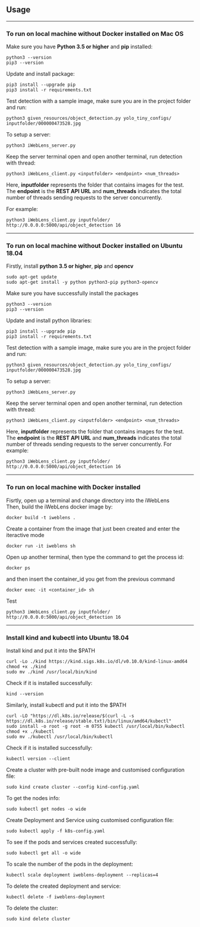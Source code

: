 ## Usage

---
### To run on local machine without Docker installed on Mac OS
Make sure you have **Python 3.5 or higher** and **pip** installed:
``` 
python3 --version
pip3 --version
```

Update and install package:
```
pip3 install --upgrade pip
pip3 install -r requirements.txt
```

Test detection with a sample image, make sure you are in the project folder and run:
```
python3 given_resources/object_detection.py yolo_tiny_configs/ inputfolder/000000473528.jpg 
```

To setup a server:
```
python3 iWebLens_server.py
```

Keep the server terminal open and open another terminal, run detection with thread:
```
python3 iWebLens_client.py <inputfolder> <endpoint> <num_threads>
```

Here, **inputfolder** represents the folder that contains images for the test. The **endpoint** is the **REST API URL** and **num_threads** indicates the total number of threads sending requests to the server concurrently.

For example:
```
python3 iWebLens_client.py inputfolder/ http://0.0.0.0:5000/api/object_detection 16
```


---
### To run on local machine without Docker installed on Ubuntu 18.04

Firstly, install **python 3.5 or higher**, **pip** and **opencv**
```
sudo apt-get update
sudo apt-get install -y python python3-pip python3-opencv
```

Make sure you have successfully install the packages
```
python3 --version
pip3 --version
```

Update and install python libraries:
```
pip3 install --upgrade pip
pip3 install -r requirements.txt
```

Test detection with a sample image, make sure you are in the project folder and run:
```
python3 given_resources/object_detection.py yolo_tiny_configs/ inputfolder/000000473528.jpg 
```

To setup a server:
```
python3 iWebLens_server.py
```

Keep the server terminal open and open another terminal, run detection with thread:
```
python3 iWebLens_client.py <inputfolder> <endpoint> <num_threads>
```

Here, **inputfolder** represents the folder that contains images for the test. The **endpoint** is the **REST API URL** and **num_threads** indicates the total number of threads sending requests to the server concurrently. 
For example:
```
python3 iWebLens_client.py inputfolder/ http://0.0.0.0:5000/api/object_detection 16
```


---
### To run on local machine with Docker installed

Fisrtly, open up a terminal and change directory into the iWebLens <br>
Then, build the iWebLens docker image by:
```
docker build -t iweblens .
```

Create a container from the image that just been created and enter the iteractive mode
```
docker run -it iweblens sh
```

Open up another terminal, then type the command to get the process id:
```
docker ps
```

and then insert the container_id you get from the previous command
```
docker exec -it <container_id> sh
```

Test
```
python3 iWebLens_client.py inputfolder/ http://0.0.0.0:5000/api/object_detection 16
```

---
### Install kind and kubectl into Ubuntu 18.04
Install kind and put it into the $PATH
```
curl -Lo ./kind https://kind.sigs.k8s.io/dl/v0.10.0/kind-linux-amd64
chmod +x ./kind
sudo mv ./kind /usr/local/bin/kind
```

Check if it is installed successfully:
```
kind --version
```

Similarly, install kubectl and put it into the $PATH
```
curl -LO "https://dl.k8s.io/release/$(curl -L -s https://dl.k8s.io/release/stable.txt)/bin/linux/amd64/kubectl"
sudo install -o root -g root -m 0755 kubectl /usr/local/bin/kubectl
chmod +x ./kubectl
sudo mv ./kubectl /usr/local/bin/kubectl
```

Check if it is installed successfully:
```
kubectl version --client
```

Create a cluster with pre-built node image and customised configuration file:
```
sudo kind create cluster --config kind-config.yaml
```

To get the nodes info:
```
sudo kubectl get nodes -o wide
```

Create Deployment and Service using customised configuration file:
```
sudo kubectl apply -f k8s-config.yaml
```

To see if the pods and services created successfully:
```
sudo kubectl get all -o wide
```

To scale the number of the pods in the deployment:
```
kubectl scale deployment iweblens-deployment --replicas=4
```

To delete the created deployment and service:
```
kubectl delete -f iweblens-deployment
```

To delete the cluster:
```
sudo kind delete cluster
```
